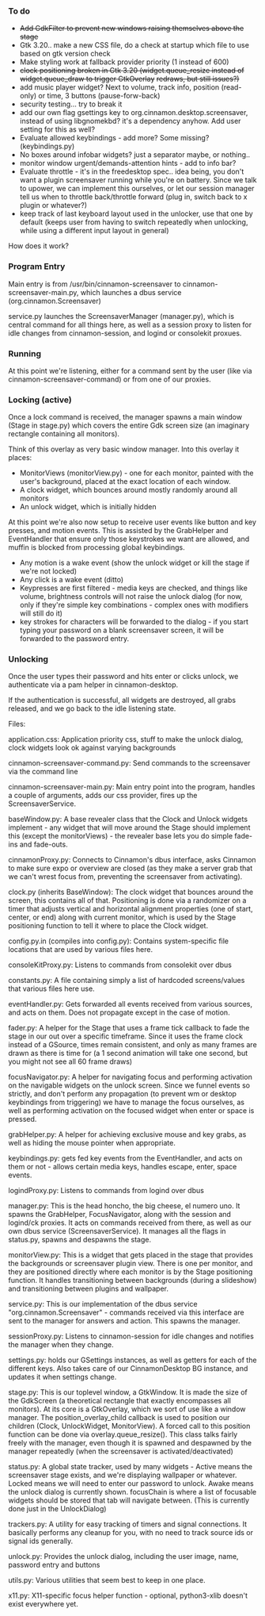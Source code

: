 ### To do
- ~~Add GdkFilter to prevent new windows raising themselves above the stage~~
- Gtk 3.20.. make a new CSS file, do a check at startup which file to use based on gtk version check
- Make styling work at fallback provider priority (1 instead of 600)
- ~~clock positioning broken in Gtk 3.20 (widget.queue_resize instead of widget.queue_draw to trigger GtkOverlay~~
  ~~redraws, but still issues?)~~
- add music player widget?  Next to volume, track info, position (read-only) or time, 3 buttons (pause-forw-back)
- security testing... try to break it
- add our own flag gsettings key to org.cinnamon.desktop.screensaver, instead of using libgnomekbd?  it's a dependency
  anyhow.  Add user setting for this as well?
- Evaluate allowed keybindings - add more?  Some missing? (keybindings.py)
- No boxes around infobar widgets?  just a separator maybe, or nothing..
- monitor window urgent/demands-attention hints - add to info bar?
- Evaluate throttle - it's in the freedesktop spec.. idea being, you don't want a plugin screensaver running while 
  you're on battery.  Since we talk to upower, we can implement this ourselves, or let our session manager tell us
  when to throttle back/throttle forward (plug in, switch back to x plugin or whatever?)
- keep track of last keyboard layout used in the unlocker, use that one by default (keeps user from having to switch
  repeatedly when unlocking, while using a different input layout in general)


How does it work?

### Program Entry

Main entry is from /usr/bin/cinnamon-screensaver to cinnamon-screensaver-main.py, which
launches a dbus service (org.cinnamon.Screensaver)

service.py launches the ScreensaverManager (manager.py), which is central command for all things here, as well as a
session proxy to listen for idle changes from cinnamon-session, and logind or consolekit proxues.

### Running
At this point we're listening, either for a command sent by the user (like via cinnamon-screensaver-command) or from one
of our proxies.

### Locking (active)
Once a lock command is received, the manager spawns a main window (Stage in stage.py) which covers the entire Gdk screen
size (an imaginary rectangle containing all monitors).

Think of this overlay as very basic window manager.  Into this overlay it places:

- MonitorViews (monitorView.py) - one for each monitor, painted with the user's background, placed
  at the exact location of each window.
- A clock widget, which bounces around mostly randomly around all monitors
- An unlock widget, which is initially hidden

At this point we're also now setup to receive user events like button and key presses, and motion events.  This is assisted by the GrabHelper and EventHandler that ensure only those keystrokes we want are allowed, and muffin is blocked from processing global keybindings.

- Any motion is a wake event (show the unlock widget or kill the stage if we're not locked)
- Any click is a wake event (ditto)
- Keypresses are first filtered - media keys are checked, and things like volume, brightness controls
  will not raise the unlock dialog (for now, only if they're simple key combinations - complex ones
  with modifiers will still do it)
- key strokes for characters will be forwarded to the dialog - if you start typing your password on a
  blank screensaver screen, it will be forwarded to the password entry.

### Unlocking
Once the user types their password and hits enter or clicks unlock, we authenticate via a pam helper in cinnamon-desktop.

If the authentication is successful, all widgets are destroyed, all grabs released, and we go back
to the idle listening state.

Files:

application.css:  Application priority css, stuff to make the unlock dialog, clock widgets look ok against
varying backgrounds

cinnamon-screensaver-command.py:  Send commands to the screensaver via the command line

cinnamon-screensaver-main.py: Main entry point into the program, handles a couple of arguments, adds our css provider, fires up the ScreensaverService.

baseWindow.py: A base revealer class that the Clock and Unlock widgets implement - any widget that will move around the Stage should implement this (except the monitorViews) - the revealer base lets you do simple fade-ins and fade-outs.

cinnamonProxy.py: Connects to Cinnamon's dbus interface, asks Cinnamon to make sure expo or overview are closed (as they make a server grab that we can't wrest focus from, preventing the screensaver from activating).

clock.py (inherits BaseWindow): The clock widget that bounces around the screen, this contains all of that.  Positioning is done via a randomizer on a timer that adjusts vertical and horizontal alignment properties (one of
start, center, or end) along with current monitor, which is used by the Stage positioning function to tell it where to place the Clock widget.

config.py.in (compiles into config.py): Contains system-specific file locations that are used by various files here.

consoleKitProxy.py: Listens to commands from consolekit over dbus

constants.py: A file containing simply a list of hardcoded screens/values that various files here use.

eventHandler.py: Gets forwarded all events received from various sources, and acts on them.  Does not propagate except
in the case of motion.

fader.py: A helper for the Stage that uses a frame tick callback to fade the stage in our out over a specific timeframe.  Since it uses the frame clock instead of a GSource, times remain consistent, and only as many frames are drawn as there is time for (a 1 second animation will take one second, but you might not see all 60 frame draws)

focusNavigator.py: A helper for navigating focus and performing activation on the navigable widgets on the unlock screen.  Since we funnel events so strictly, and don't perform any propagation (to prevent wm or desktop keybindings from triggering) we have to manage the focus ourselves, as well as performing activation on the focused widget when enter or space is pressed.

grabHelper.py: A helper for achieving exclusive mouse and key grabs, as well as hiding the mouse pointer when appropriate.

keybindings.py: gets fed key events from the EventHandler, and acts on them or not - allows certain media keys, handles escape, enter, space events.

logindProxy.py: Listens to commands from logind over dbus

manager.py: This is the head honcho, the big cheese, el numero uno.  It spawns the GrabHelper, FocusNavigator, along with the session and logind/ck proxies.  It acts on commands received from there, as well as our own dbus service (ScreensaverService).  It manages all the flags in status.py, spawns and despawns the stage.

monitorView.py: This is a widget that gets placed in the stage that provides the backgrounds or screensaver plugin view.  There is one per monitor, and they are positioned directly where each monitor is by the Stage positioning function.  It handles transitioning between backgrounds (during a slideshow) and transitioning between plugins and wallpaper.

service.py: This is our implementation of the dbus service "org.cinnamon.Screensaver" - commands received via this interface are sent to the manager for answers and action.  This spawns the manager.

sessionProxy.py: Listens to cinnamon-session for idle changes and notifies the manager when they change.

settings.py: holds our GSettings instances, as well as getters for each of the different keys.  Also takes care of our CinnamonDesktop BG instance, and updates it when settings change.

stage.py: This is our toplevel window, a GtkWindow.  It is made the size of the GdkScreen (a theoretical rectangle that exactly encompasses all monitors).  At its core is a GtkOverlay, which we sort of use like a window manager.  The position_overlay_child callback is used to position our children (Clock, UnlockWidget, MonitorView).  A forced call to this position function can be done via overlay.queue_resize().  This class talks fairly freely with the manager, even though it is spawned and despawned by the manager repeatedly (when the screensaver is activated/deactivated)

status.py: A global state tracker, used by many widgets - Active means the screensaver stage exists, and we're displaying wallpaper or whatever.  Locked means we will need to enter our password to unlock.  Awake means the unlock dialog is currently shown.  focusChain is where a list of focusable widgets should be stored that tab will navigate between. (This is currently done just in the UnlockDialog)

trackers.py: A utility for easy tracking of timers and signal connections.  It basically performs any cleanup for you, with no need to track source ids or signal ids generally.

unlock.py: Provides the unlock dialog, including the user image, name, password entry and buttons

utils.py: Various utilities that seem best to keep in one place.

x11.py: X11-specific focus helper function - optional, python3-xlib doesn't exist everywhere yet.

